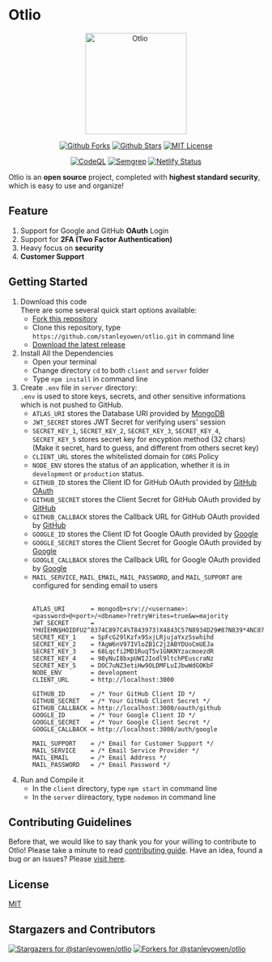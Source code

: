 # Otlio

<div align="center">
  <img height=200 src="https://user-images.githubusercontent.com/69080584/119517399-c6f10280-bda1-11eb-9af9-4bdc197dcd65.png" alt="Otlio" />

  [![Github Forks](https://img.shields.io/github/forks/stanleyowen/otlio)](https://github.com/stanleyowen/otlio/network/members)
  [![Github Stars](https://img.shields.io/github/stars/stanleyowen/otlio)](https://github.com/stanleyowen/otlio/stargazers)
  [![MIT License](https://img.shields.io/github/license/stanleyowen/otlio)](https://github.com/stanleyowen/otlio/blob/master/LICENSE)

  [![CodeQL](https://github.com/stanleyowen/otlio/actions/workflows/codeql-analysis.yml/badge.svg)](https://github.com/stanleyowen/otlio/actions/workflows/codeql-analysis.yml)
  [![Semgrep](https://github.com/stanleyowen/otlio/actions/workflows/semgrep.yml/badge.svg)](https://github.com/stanleyowen/otlio/actions/workflows/semgrep.yml)
  [![Netlify Status](https://api.netlify.com/api/v1/badges/593f0dc0-7cdb-40b2-8223-f4dd2acd0841/deploy-status)](https://app.netlify.com/sites/otlio/deploys)
</div>

Otlio is an **open source** project, completed with **highest standard security**, which is easy to use and organize!

## Feature
1. Support for Google and GitHub **OAuth** Login
2. Support for **2FA (Two Factor Authentication)**
3. Heavy focus on **security**
4. **Customer Support**

## Getting Started
1. Download this code<br/>
  There are some several quick start options available:
    - [Fork this repository](https://github.com/stanleyowen/otlio/fork)
    - Clone this repository, type `https://github.com/stanleyowen/otlio.git` in command line
    - [Download the latest release](https://github.com/stanleyowen/otlio/archive/v0.5.6.zip)
2. Install All the Dependencies
    - Open your terminal
    - Change directory `cd` to both `client` and `server` folder
    - Type `npm install` in command line
3. Create `.env` file in `server` directory:<br />
    `.env` is used to store keys, secrets, and other sensitive informations which is not pushed to GitHub. 
    - `ATLAS_URI` stores the Database URI provided by [MongoDB](https://www.mongodb.com/2)
    - `JWT_SECRET` stores JWT Secret for verifying users' session
    - `SECRET_KEY_1`, `SECRET_KEY_2`, `SECRET_KEY_3`, `SECRET_KEY_4`, `SECRET_KEY_5` stores secret key for encyption method (32 chars) (Make it secret, hard to guess, and different from others secret key)
    - `CLIENT_URL` stores the whitelisted domain for `CORS` Policy
    - `NODE_ENV` stores the status of an application, whether it is in `development` or `production` status.
    - `GITHUB_ID` stores the Client ID for GitHub OAuth provided by [GitHub OAuth](https://github.com/settings/applications/new)
    - `GITHUB_SECRET` stores the Client Secret for GitHub OAuth provided by [GitHub](https://github.com/settings/applications/new)
    - `GITHUB_CALLBACK` stores the Callback URL for GitHub OAuth provided by [GitHub](https://github.com/settings/applications/new)
    - `GOOGLE_ID` stores the Client ID fot Google OAuth provided by [Google](https://console.cloud.google.com/)
    - `GOOGLE_SECRET` stores the Client Secret for Google OAuth provided by [Google](https://console.cloud.google.com/)
    - `GOOGLE_CALLBACK` stores the Callback URL for Google OAuth provided by [Google](https://console.cloud.google.com/)
    - `MAIL_SERVICE`, `MAIL_EMAIL`, `MAIL_PASSWORD`, and `MAIL_SUPPORT` are configured for sending email to users<br /><br />
        ```
        ATLAS_URI       = mongodb+srv://<username>:<password>@<port>/<dbname>?retryWrites=true&w=majority
        JWT_SECRET      = YHUIEHN$HOIDFU2^8374C897C4%T843973)X4843C57N8934D29#87N839*4NC07489BC3
        SECRET_KEY_1    = SpFcG29lKzfx9SxjLRjujaYxzSswhihd
        SECRET_KEY_2    = fAgW6nV97IVloZB1C2j2ABYDUoCmUEJa
        SECRET_KEY_3    = 68Lqcfi2MD1RuqT5v1GNKNYzacmoezdR
        SECRET_KEY_4    = 98yNuI8bxpUWIJIodl9ltchPEuscraNz
        SECRET_KEY_5    = DOC7uNZ3etiHw9OLDMFLuIJbwWdGOKbF
        NODE_ENV        = development
        CLIENT_URL      = http://localhost:3000

        GITHUB_ID       = /* Your GitHub Client ID */
        GITHUB_SECRET   = /* Your GitHub Client Secret */
        GITHUB_CALLBACK = http://localhost:3000/oauth/github
        GOOGLE_ID       = /* Your Google Client ID */
        GOOGLE_SECRET   = /* Your Google Client Secret */
        GOOGLE_CALLBACK = http://localhost:3000/auth/google

        MAIL_SUPPORT    = /* Email for Customer Support */
        MAIL_SERVICE    = /* Email Service Provider */
        MAIL_EMAIL      = /* Email Address */
        MAIL_PASSWORD   = /* Email Password */
        ```
  4. Run and Compile it
      - In the `client` directory, type `npm start` in command line
      - In the `server` diireactory, type `nodemon` in command line

## Contributing Guidelines
  Before that, we would like to say thank you for your willing to contribute to Otlio! Please take a minute to read [contributing guide](CONTRIBUTING.md#contributing). Have an idea, found a bug or an issues? Please [visit here](https://github.com/stanleyowen/otlio/issues/new/choose).

## License
[MIT](/LICENSE)

## Stargazers and Contributors
   [![Stargazers for @stanleyowen/otlio](https://reporoster.com/stars/stanleyowen/otlio)](https://github.com/stanleyowen/otlio/stargazers)
   [![Forkers for @stanleyowen/otlio](https://reporoster.com/forks/stanleyowen/otlio)](https://github.com/stanleyowen/otlio/network/members)